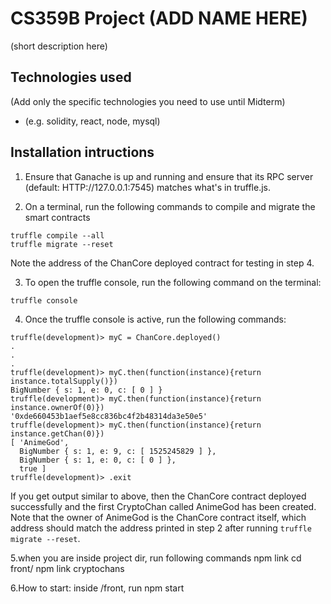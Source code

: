 # CS359B Project (ADD NAME HERE)

(short description here)

## Technologies used

(Add only the specific technologies you need to use until Midterm)

* (e.g. solidity, react, node, mysql)

## Installation intructions

1. Ensure that Ganache is up and running and ensure that its RPC server (default: HTTP://127.0.0.1:7545) matches what's in truffle.js.

2. On a terminal, run the following commands to compile and migrate the smart contracts
```
truffle compile --all
truffle migrate --reset
```
Note the address of the ChanCore deployed contract for testing in step 4.

3. To open the truffle console, run the following command on the terminal:
```
truffle console
```

4. Once the truffle console is active, run the following commands:
```
truffle(development)> myC = ChanCore.deployed()
.
.
.
truffle(development)> myC.then(function(instance){return instance.totalSupply()})
BigNumber { s: 1, e: 0, c: [ 0 ] }
truffle(development)> myC.then(function(instance){return instance.ownerOf(0)})
'0xde660453b1aef5e8cc836bc4f2b48314da3e50e5'
truffle(development)> myC.then(function(instance){return instance.getChan(0)})
[ 'AnimeGod',
  BigNumber { s: 1, e: 9, c: [ 1525245829 ] },
  BigNumber { s: 1, e: 0, c: [ 0 ] },
  true ]
truffle(development)> .exit
```
If you get output similar to above, then the ChanCore contract deployed successfully and the first CryptoChan called AnimeGod has been created. Note that the owner of AnimeGod is the ChanCore contract itself, which address should match the address printed in step 2 after running `truffle migrate --reset`.


5.when you are inside project dir, run following commands
npm link
cd front/
npm link cryptochans

6.How to start:
inside /front, run npm start